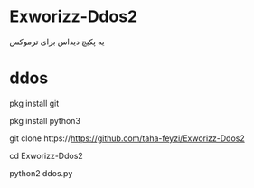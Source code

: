 # Exworizz-Ddos2
یه پکیچ دیداس برای ترموکس
# ddos
pkg install git 

pkg install python3

git clone https://https://github.com/taha-feyzi/Exworizz-Ddos2

cd Exworizz-Ddos2

python2 ddos.py
